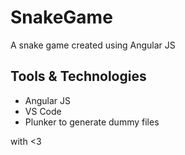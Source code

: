 
# SnakeGame
A snake game created using Angular JS

## Tools & Technologies

- Angular JS
- VS Code
- Plunker to generate dummy files

with <3



























